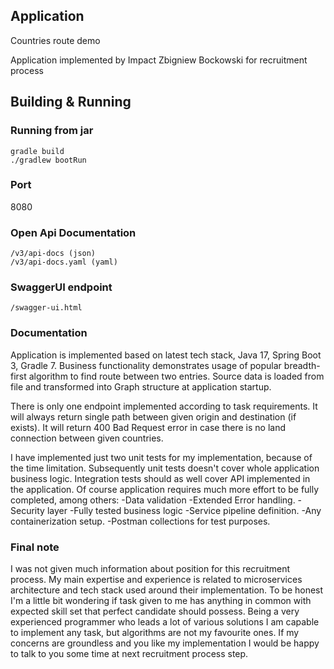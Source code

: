 ## Application
Countries route demo

Application implemented by Impact Zbigniew Bockowski for recruitment process

## Building & Running

### Running from jar
```
gradle build
./gradlew bootRun
```

### Port
8080

### Open Api Documentation
```
/v3/api-docs (json)
/v3/api-docs.yaml (yaml)
```

### SwaggerUI endpoint
```
/swagger-ui.html
```

### Documentation
Application is implemented based on latest tech stack, Java 17, Spring Boot 3, Gradle 7.
Business functionality demonstrates usage of popular breadth-first algorithm to find route between two entries. 
Source data is loaded from file and transformed into Graph structure at application startup.

There is only one endpoint implemented according to task requirements. It will always return single path between given origin and destination (if exists).
It will return 400 Bad Request error in case there is no land connection between given countries. 

I have implemented just two unit tests for my implementation, because of the time limitation. Subsequently unit tests doesn't cover whole application business logic.
Integration tests should as well cover API implemented in the application.
Of course application requires much more effort to be fully completed, among others:
-Data validation
-Extended Error handling.
-Security layer
-Fully tested business logic
-Service pipeline definition.
-Any containerization setup.
-Postman collections for test purposes.

### Final note
I was not given much information about position for this recruitment process. 
My main expertise and experience is related to microservices architecture and tech stack used around their implementation.
To be honest I'm a little bit wondering if task given to me has anything in common with expected skill set that perfect candidate should possess. 
Being a very experienced programmer who leads a lot of various solutions I am capable to implement any task, but algorithms are not my favourite ones.
If my concerns are groundless and you like my implementation I would be happy to talk to you some time at next recruitment process step. 
